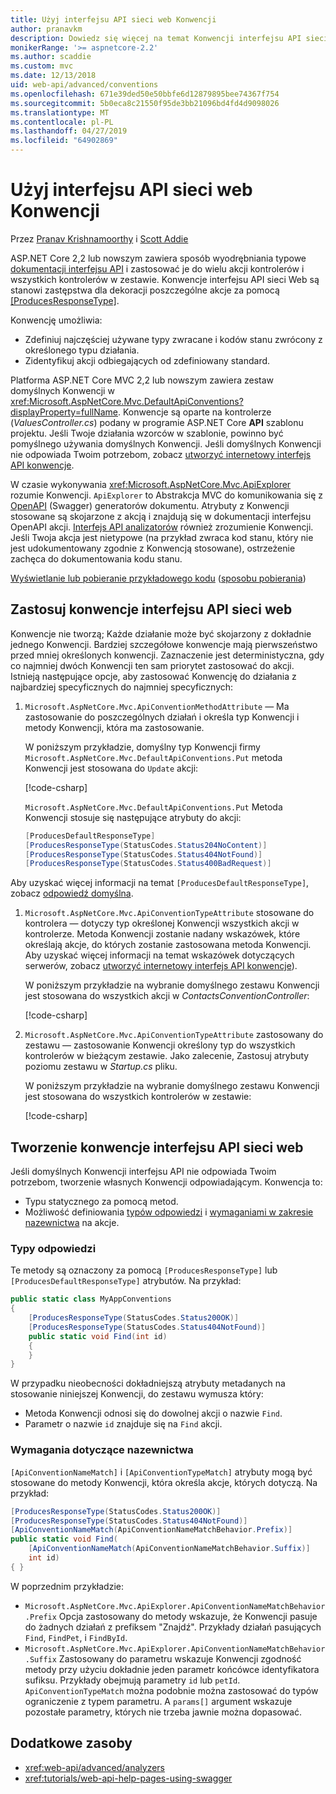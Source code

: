 ```yaml
---
title: Użyj interfejsu API sieci web Konwencji
author: pranavkm
description: Dowiedz się więcej na temat Konwencji interfejsu API sieci web w programie ASP.NET Core.
monikerRange: '>= aspnetcore-2.2'
ms.author: scaddie
ms.custom: mvc
ms.date: 12/13/2018
uid: web-api/advanced/conventions
ms.openlocfilehash: 671e39ded50e50bbfe6d12879895bee74367f754
ms.sourcegitcommit: 5b0eca8c21550f95de3bb21096bd4fd4d9098026
ms.translationtype: MT
ms.contentlocale: pl-PL
ms.lasthandoff: 04/27/2019
ms.locfileid: "64902869"
---
```

# <a name="use-web-api-conventions"></a>Użyj interfejsu API sieci web Konwencji

Przez [Pranav Krishnamoorthy](https://github.com/pranavkm) i [Scott Addie](https://github.com/scottaddie)

ASP.NET Core 2,2 lub nowszym zawiera sposób wyodrębniania typowe [dokumentacji interfejsu API](xref:tutorials/web-api-help-pages-using-swagger) i zastosować je do wielu akcji kontrolerów i wszystkich kontrolerów w zestawie. Konwencje interfejsu API sieci Web są stanowi zastępstwa dla dekoracji poszczególne akcje za pomocą [[ProducesResponseType]](xref:Microsoft.AspNetCore.Mvc.ProducesResponseTypeAttribute).

Konwencję umożliwia:

* Zdefiniuj najczęściej używane typy zwracane i kodów stanu zwrócony z określonego typu działania.
* Zidentyfikuj akcji odbiegających od zdefiniowany standard.

Platforma ASP.NET Core MVC 2,2 lub nowszym zawiera zestaw domyślnych Konwencji w <xref:Microsoft.AspNetCore.Mvc.DefaultApiConventions?displayProperty=fullName>. Konwencje są oparte na kontrolerze (*ValuesController.cs*) podany w programie ASP.NET Core **API** szablonu projektu. Jeśli Twoje działania wzorców w szablonie, powinno być pomyślnego używania domyślnych Konwencji. Jeśli domyślnych Konwencji nie odpowiada Twoim potrzebom, zobacz [utworzyć internetowy interfejs API konwencje](#create-web-api-conventions).

W czasie wykonywania <xref:Microsoft.AspNetCore.Mvc.ApiExplorer> rozumie Konwencji. `ApiExplorer` to Abstrakcja MVC do komunikowania się z [OpenAPI](https://www.openapis.org/) (Swagger) generatorów dokumentu. Atrybuty z Konwencji stosowane są skojarzone z akcją i znajdują się w dokumentacji interfejsu OpenAPI akcji. [Interfejs API analizatorów](xref:web-api/advanced/analyzers) również zrozumienie Konwencji. Jeśli Twoja akcja jest nietypowe (na przykład zwraca kod stanu, który nie jest udokumentowany zgodnie z Konwencją stosowane), ostrzeżenie zachęca do dokumentowania kodu stanu.

[Wyświetlanie lub pobieranie przykładowego kodu](https://github.com/aspnet/AspNetCore.Docs/tree/master/aspnetcore/web-api/advanced/conventions/sample) ([sposobu pobierania](xref:index#how-to-download-a-sample))

## <a name="apply-web-api-conventions"></a>Zastosuj konwencje interfejsu API sieci web

Konwencje nie tworzą; Każde działanie może być skojarzony z dokładnie jednego Konwencji. Bardziej szczegółowe konwencje mają pierwszeństwo przed mniej określonych konwencji. Zaznaczenie jest deterministyczna, gdy co najmniej dwóch Konwencji ten sam priorytet zastosować do akcji. Istnieją następujące opcje, aby zastosować Konwencję do działania z najbardziej specyficznych do najmniej specyficznych:

1. `Microsoft.AspNetCore.Mvc.ApiConventionMethodAttribute` &mdash; Ma zastosowanie do poszczególnych działań i określa typ Konwencji i metody Konwencji, która ma zastosowanie.

    W poniższym przykładzie, domyślny typ Konwencji firmy `Microsoft.AspNetCore.Mvc.DefaultApiConventions.Put` metoda Konwencji jest stosowana do `Update` akcji:

    [!code-csharp[](conventions/sample/Controllers/ContactsConventionController.cs?name=snippet_ApiConventionMethod&highlight=3)]

    `Microsoft.AspNetCore.Mvc.DefaultApiConventions.Put` Metoda Konwencji stosuje się następujące atrybuty do akcji:

    ```csharp
    [ProducesDefaultResponseType]
    [ProducesResponseType(StatusCodes.Status204NoContent)]
    [ProducesResponseType(StatusCodes.Status404NotFound)]
    [ProducesResponseType(StatusCodes.Status400BadRequest)]
    ```

Aby uzyskać więcej informacji na temat `[ProducesDefaultResponseType]`, zobacz [odpowiedź domyślna](https://swagger.io/docs/specification/describing-responses/#default).

1. `Microsoft.AspNetCore.Mvc.ApiConventionTypeAttribute` stosowane do kontrolera &mdash; dotyczy typ określonej Konwencji wszystkich akcji w kontrolerze. Metoda Konwencji zostanie nadany wskazówek, które określają akcje, do których zostanie zastosowana metoda Konwencji. Aby uzyskać więcej informacji na temat wskazówek dotyczących serwerów, zobacz [utworzyć internetowy interfejs API konwencje](#create-web-api-conventions)).

    W poniższym przykładzie na wybranie domyślnego zestawu Konwencji jest stosowana do wszystkich akcji w *ContactsConventionController*:

    [!code-csharp[](conventions/sample/Controllers/ContactsConventionController.cs?name=snippet_ApiConventionTypeAttribute&highlight=2)]

1. `Microsoft.AspNetCore.Mvc.ApiConventionTypeAttribute` zastosowany do zestawu &mdash; zastosowanie Konwencji określony typ do wszystkich kontrolerów w bieżącym zestawie. Jako zalecenie, Zastosuj atrybuty poziomu zestawu w *Startup.cs* pliku.

    W poniższym przykładzie na wybranie domyślnego zestawu Konwencji jest stosowana do wszystkich kontrolerów w zestawie:

    [!code-csharp[](conventions/sample/Startup.cs?name=snippet_ApiConventionTypeAttribute&highlight=1)]

## <a name="create-web-api-conventions"></a>Tworzenie konwencje interfejsu API sieci web

Jeśli domyślnych Konwencji interfejsu API nie odpowiada Twoim potrzebom, tworzenie własnych Konwencji odpowiadającym. Konwencja to:

* Typu statycznego za pomocą metod.
* Możliwość definiowania [typów odpowiedzi](#response-types) i [wymaganiami w zakresie nazewnictwa](#naming-requirements) na akcje.

### <a name="response-types"></a>Typy odpowiedzi

Te metody są oznaczony za pomocą `[ProducesResponseType]` lub `[ProducesDefaultResponseType]` atrybutów. Na przykład:

```csharp
public static class MyAppConventions
{
    [ProducesResponseType(StatusCodes.Status200OK)]
    [ProducesResponseType(StatusCodes.Status404NotFound)]
    public static void Find(int id)
    {
    }
}
```

W przypadku nieobecności dokładniejszą atrybuty metadanych na stosowanie niniejszej Konwencji, do zestawu wymusza który:

* Metoda Konwencji odnosi się do dowolnej akcji o nazwie `Find`.
* Parametr o nazwie `id` znajduje się na `Find` akcji.

### <a name="naming-requirements"></a>Wymagania dotyczące nazewnictwa

`[ApiConventionNameMatch]` i `[ApiConventionTypeMatch]` atrybuty mogą być stosowane do metody Konwencji, która określa akcje, których dotyczą. Na przykład:

```csharp
[ProducesResponseType(StatusCodes.Status200OK)]
[ProducesResponseType(StatusCodes.Status404NotFound)]
[ApiConventionNameMatch(ApiConventionNameMatchBehavior.Prefix)]
public static void Find(
    [ApiConventionNameMatch(ApiConventionNameMatchBehavior.Suffix)]
    int id)
{ }
```

W poprzednim przykładzie:

* `Microsoft.AspNetCore.Mvc.ApiExplorer.ApiConventionNameMatchBehavior.Prefix` Opcja zastosowany do metody wskazuje, że Konwencji pasuje do żadnych działań z prefiksem "Znajdź". Przykłady działań pasujących `Find`, `FindPet`, i `FindById`.
* `Microsoft.AspNetCore.Mvc.ApiExplorer.ApiConventionNameMatchBehavior.Suffix` Zastosowany do parametru wskazuje Konwencji zgodność metody przy użyciu dokładnie jeden parametr końcówce identyfikatora sufiksu. Przykłady obejmują parametry `id` lub `petId`. `ApiConventionTypeMatch` można podobnie można zastosować do typów ograniczenie z typem parametru. A `params[]` argument wskazuje pozostałe parametry, których nie trzeba jawnie można dopasować.

## <a name="additional-resources"></a>Dodatkowe zasoby

* <xref:web-api/advanced/analyzers>
* <xref:tutorials/web-api-help-pages-using-swagger>
